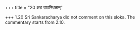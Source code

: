 +++
title = "20 अथ व्यवस्थितान्"

+++
1.20 Sri Sankaracharya did not comment on this sloka. The commentary
starts from 2.10.  
  

